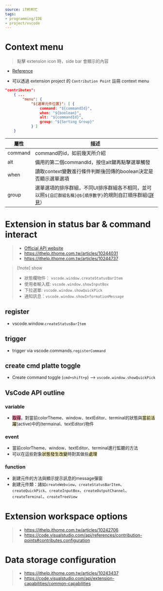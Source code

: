 ```yaml
---
source: iT邦邦忙
tags:
- programming/IDE
- project/vscode
---
```

# Context menu
> 點擊 extension icon 時，side bar 會顯示的內容

- [Reference](https://ithelp.ithome.com.tw/articles/10242098)

- 可以透過 extension project 的 `Contribution Point` 註冊 context menu
```json
"contributes": 
	{ ... 
		"menu": { 
			"${選單元件位置}": [ { 
				command: "${commandId}", 
				when: "${boolean}", 
				alt: "${commandId}", 
				group: "${Sorting Group}" 
			} ] 
	}
```

|屬性|描述|
|---|---|
|command|command的id，如前幾天所介紹|
|alt|備用的第二個commandId，按住alt鍵再點擊選單觸發|
|when|讀取context變數進行條件判斷後回傳的boolean決定是否顯示選單選項|
|group|選單選項的排序群組，不同UI排序群組各不相同，並可以照`${自訂群組名稱}@${順序數字}`的規則自訂順序群組([詳見](https://code.visualstudio.com/api/references/contribution-points#contributes.views)）|

# Extension in status bar & command interact
> - [Official API website](https://code.visualstudio.com/api/references/vscode-api#window)
> - https://ithelp.ithome.com.tw/articles/10244031
> - https://ithelp.ithome.com.tw/articles/10244737

> [!note] show
> - 狀態欄物件： `vscode.window.createStatusBarItem`
> - 使用者輸入框: `vscode.window.showInputBox`
> - 下拉選單: `vscode.window.showQuickPick`
> - 通知訊息：`vscode.window.showInformationMessage`
## register

- vscode.window.`createStatusBarItem`
## trigger
- trigger via vscode.commands.`registerCommand`
## create cmd platte toggle
- Create command toggle (`cmd+shift+p`) --> `vscode.window.showQuickPick`

## VsCode API outline
### variable
- <mark style="background: #FF5582A6;">取得</mark>，對當前colorTheme、window、textEditor、terminal的狀態與<mark style="background: #FFF3A3A6;">當前活躍</mark>(active)中的(termainal、textEditor)物件
### event
- 當前colorTheme、window、textEditor、terminal進行監聽的方法
- 可以在這些對象<mark style="background: #FFF3A3A6;">狀態發生改變</mark>時對其做些<mark style="background: #FFF3A3A6;">處理</mark>
### function
- 創建元件的方法與顯示提示訊息的message彈窗
- 創建元件類：諸如`createWebview`、`createStatusBarItem`、`createQuickPick`、`createInputBox`、`createOutputChannel`、`createTerminal`、`createTreeView`

# Extension workspace options
> - https://ithelp.ithome.com.tw/articles/10242706
> - https://code.visualstudio.com/api/references/contribution-points#contributes.configuration

# Data storage configuration
> - https://ithelp.ithome.com.tw/articles/10243437
> - https://code.visualstudio.com/api/extension-capabilities/common-capabilities